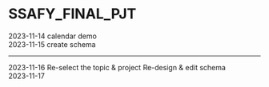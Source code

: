 # SSAFY_FINAL_PJT

2023-11-14 calendar demo
<br>
2023-11-15 create schema

--------------------------

2023-11-16 Re-select the topic & project Re-design & edit schema
<br>
2023-11-17 
